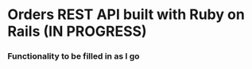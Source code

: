 # Orders REST API built with Ruby on Rails (IN PROGRESS)

### Functionality to be filled in as I go
